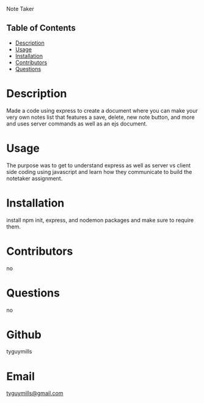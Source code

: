 Note Taker 

    
## Table of Contents
- [Description](#description)
- [Usage](#usage)
- [Installation](#installation)
- [Contributors](#contributors)
- [Questions](#question)

    
        
# Description
Made a code using express to create a document where you can make your very own notes list that features a save, delete, new note button, and more and uses server commands as well as an ejs document.
    
# Usage
The purpose was to get to understand express as well as server vs client side coding using javascript and learn how they communicate to build the notetaker assignment.
    
# Installation
install npm init, express, and nodemon packages and make sure to require them. 
    
# Contributors
no
    
# Questions
no

# Github
tyguymills

# Email
tyguymills@gmail.com
    
